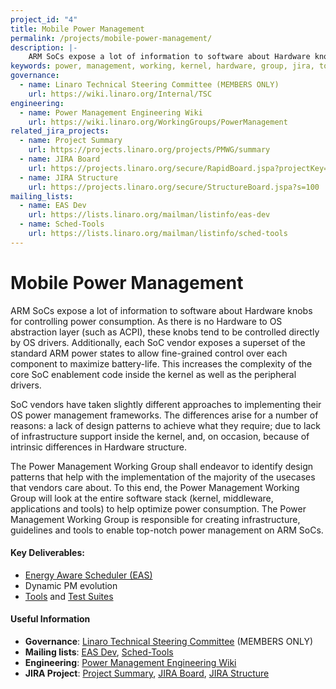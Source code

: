 ```yaml
---
project_id: "4"
title: Mobile Power Management
permalink: /projects/mobile-power-management/
description: |-
    ARM SoCs expose a lot of information to software about Hardware knobs for controlling power consumption.
keywords: power, management, working, kernel, hardware, group, jira, tools, differences, project
governance:
  - name: Linaro Technical Steering Committee (MEMBERS ONLY)
    url: https://wiki.linaro.org/Internal/TSC
engineering:
  - name: Power Management Engineering Wiki
    url: https://wiki.linaro.org/WorkingGroups/PowerManagement
related_jira_projects:
  - name: Project Summary
    url: https://projects.linaro.org/projects/PMWG/summary
  - name: JIRA Board
    url: https://projects.linaro.org/secure/RapidBoard.jspa?projectKey=PMWG&rapidView=30
  - name: JIRA Structure
    url: https://projects.linaro.org/secure/StructureBoard.jspa?s=100
mailing_lists:
  - name: EAS Dev
    url: https://lists.linaro.org/mailman/listinfo/eas-dev
  - name: Sched-Tools
    url: https://lists.linaro.org/mailman/listinfo/sched-tools
---
```


# Mobile Power Management

ARM SoCs expose a lot of information to software about Hardware knobs for controlling power consumption. As there is no Hardware to OS abstraction layer (such as ACPI), these knobs tend to be controlled directly by OS drivers. Additionally, each SoC vendor exposes a superset of the standard ARM power states to allow fine-grained control over each component to maximize battery-life. This increases the complexity of the core SoC enablement code inside the kernel as well as the peripheral drivers.

SoC vendors have taken slightly different approaches to implementing their OS power management frameworks. The differences arise for a number of reasons: a lack of design patterns to achieve what they require; due to lack of infrastructure support inside the kernel, and, on occasion, because of intrinsic differences in Hardware structure.

The Power Management Working Group shall endeavor to identify design patterns that help with the implementation of the majority of the usecases that vendors care about. To this end, the Power Management Working Group will look at the entire software stack (kernel, middleware, applications and tools) to help optimize power consumption. The Power Management Working Group is responsible for creating infrastructure, guidelines and tools to enable top-notch power management on ARM SoCs.

#### Key Deliverables:

- [Energy Aware Scheduler (EAS)](https://wiki.linaro.org/WorkingGroups/PowerManagement/Resources/EAS)
- Dynamic PM evolution
- [Tools](https://wiki.linaro.org/WorkingGroups/PowerManagement/Resources/Tools) and [Test Suites](https://wiki.linaro.org/WorkingGroups/PowerManagement/Resources/TestSuite)

#### Useful Information

- **Governance**: [Linaro Technical Steering Committee](https://wiki.linaro.org/Internal/TSC) (MEMBERS ONLY)
- **Mailing lists**: [EAS Dev](https://lists.linaro.org/mailman/listinfo/eas-dev), [Sched-Tools](https://lists.linaro.org/mailman/listinfo/sched-tools)
- **Engineering**: [Power Management Engineering Wiki](https://wiki.linaro.org/WorkingGroups/PowerManagement)
- **JIRA Project**: [Project Summary](https://projects.linaro.org/projects/PMWG/summary), [JIRA Board](https://projects.linaro.org/secure/RapidBoard.jspa?projectKey=PMWG&rapidView=30), [JIRA Structure](https://projects.linaro.org/secure/StructureBoard.jspa?s=100)
